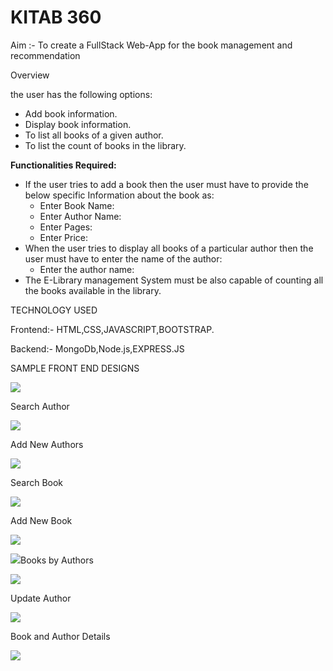 
# **KITAB 360**

Aim :- To create a FullStack Web-App for the book management and recommendation

Overview

the user has the following options:

- Add book information.
- Display book information.
- To list all books of a given author.
- To list the count of books in the library.

**Functionalities Required:**

- If the user tries to add a book then the user must have to provide the below specific Information about the book as:
  - Enter Book Name:
  - Enter Author Name:
  - Enter Pages:
  - Enter Price:
- When the user tries to display all books of a particular author then the user must have to enter the name of the author:
  - Enter the author name:
- The E-Library management System must be also capable of counting all the books available in the library.

TECHNOLOGY USED

Frontend:- HTML,CSS,JAVASCRIPT,BOOTSTRAP.

Backend:- MongoDb,Node.js,EXPRESS.JS

SAMPLE FRONT END DESIGNS

![](http://drive.google.com/uc?export=view&id=1xBUhP2qVE7KQqE6ECwYECvlKitqmJGo6.jpg)

Search Author

![](RackMultipart20220508-1-y87ihq_html_53ec14bd1811b879.jpg)

Add New Authors

![](RackMultipart20220508-1-y87ihq_html_6d32198d2818b658.jpg)

Search Book

![](RackMultipart20220508-1-y87ihq_html_1a9bb0351ace99a1.jpg)

Add New Book

![](RackMultipart20220508-1-y87ihq_html_9fc0230d1514bca5.jpg)

![](RackMultipart20220508-1-y87ihq_html_dd181eb609c2f321.jpg)Books by Authors

![](RackMultipart20220508-1-y87ihq_html_fe1a79b1f88fff68.jpg)

Update Author

![](RackMultipart20220508-1-y87ihq_html_3eb0f73e81827f35.jpg)

Book and Author Details

![](RackMultipart20220508-1-y87ihq_html_abf1ac75228b6bb7.jpg)
